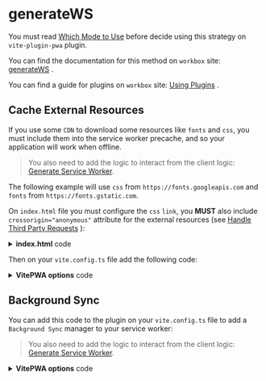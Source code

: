 # generateWS

You must read [Which Mode to Use](https://developers.google.com/web/tools/workbox/modules/workbox-build#which_mode_to_use) <outbound-link />
before decide using this strategy on `vite-plugin-pwa` plugin.

You can find the documentation for this method on `workbox` site: [generateWS](https://developers.google.com/web/tools/workbox/reference-docs/latest/module-workbox-build#.generateSW) <outbound-link />.

You can find a guide for plugins on `workbox` site: [Using Plugins](https://developers.google.com/web/tools/workbox/guides/using-plugins) <outbound-link />.

## Cache External Resources

If you use some `CDN` to download some resources like `fonts` and `css`, you must include them into the service worker
precache, and so your application will work when offline.

> You also need to add the logic to interact from the client logic: [Generate Service Worker](/guide/generate.html).

The following example will use `css` from `https://fonts.googleapis.com` and `fonts` from `https://fonts.gstatic.com`.

On `index.html` file you must configure the `css` `link`, you **MUST** also include `crossorigin="anonymous"` attribute
for the external resources 
(see [Handle Third Party Requests](https://developers.google.com/web/tools/workbox/guides/handle-third-party-requests) <outbound-link />):

<details>
  <summary><strong>index.html</strong> code</summary>

```html
<head>
  <link rel="dns-prefetch" href="https://fonts.googleapis.com">
  <link rel="dns-prefetch" href="https://fonts.gstatic.com">
  <link rel="preconnect" crossorigin="anonymous" href="https://fonts.googleapis.com">
  <link rel="preconnect" crossorigin="anonymous" href="https://fonts.gstatic.com">
  <link rel="stylesheet" crossorigin="anonymous" href="https://fonts.googleapis.com/css2?family=Fira+Code&display=swap" />
</head>
```
</details>

Then on your `vite.config.ts` file add the following code:

<details>
  <summary><strong>VitePWA options</strong> code</summary>

```ts
VitePWA({
  workbox: {
    runtimeCaching: [
      {
        urlPattern: /^https:\/\/fonts\.googleapis\.com\/.*/i,
        handler: 'CacheFirst',
        options: {
          cacheName: 'google-fonts-cache',
          expiration: {
            maxEntries: 10,
            maxAgeSeconds: 60 * 60 * 24 * 365 // <== 365 days
          },
          cacheableResponse: {
            statuses: [0, 200]
          }
        }
      },
      {
        urlPattern: /^https:\/\/fonts\.gstatic\.com\/.*/i,
        handler: 'CacheFirst',
        options: {
          cacheName: 'gstatic-fonts-cache',
          expiration: {
            maxEntries: 10,
            maxAgeSeconds: 60 * 60 * 24 * 365 // <== 365 days
          },
          cacheableResponse: {
            statuses: [0, 200]
          },
        }
      }
    ]
  }
})  
```
</details>

## Background Sync

You can add this code to the plugin on your `vite.config.ts` file to add a `Background Sync` manager to your service worker:

> You also need to add the logic to interact from the client logic: [Generate Service Worker](/guide/generate.html).

<details>
  <summary><strong>VitePWA options</strong> code</summary>

```ts
VitePWA({
  workbox: {
    runtimeCaching: [{
      handler: 'NetworkOnly',
      urlPattern: /\/api\/.*\/*.json/,
      method: 'POST',
      options: {
        backgroundSync: {
          name: 'myQueueName',
          options: {
            maxRetentionTime: 24 * 60
          }
        }
      }
    }]
  }
})
```
</details>
